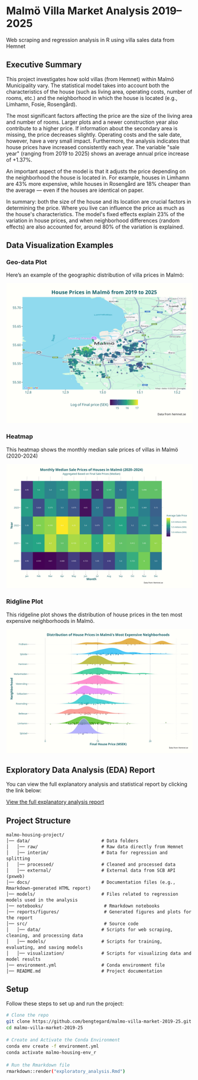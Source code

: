 # Malmö Villa Market Analysis 2019–2025
Web scraping and regression analysis in R using villa sales data from Hemnet

## Executive Summary
This project investigates how sold villas (from Hemnet) within Malmö Municipality vary. The statistical model takes into account both the characteristics of the house (such as living area, operating costs, number of rooms, etc.) and the neighborhood in which the house is located (e.g., Limhamn, Fosie, Rosengård).

The most significant factors affecting the price are the size of the living area and number of rooms. Larger plots and a newer construction year also contribute to a higher price. If information about the secondary area is missing, the price decreases slightly. Operating costs and the sale date, however, have a very small impact. Furthermore, the analysis indicates that house prices have increased consistently each year. The variable "sale year" (ranging from 2019 to 2025) shows an average annual price increase of +1.37%.

An important aspect of the model is that it adjusts the price depending on the neighborhood the house is located in. For example, houses in Limhamn are 43% more expensive, while houses in Rosengård are 18% cheaper than the average — even if the houses are identical on paper.

In summary: both the size of the house and its location are crucial factors in determining the price. Where you live can influence the price as much as the house's characteristics. The model's fixed effects explain 23% of the variation in house prices, and when neighborhood differences (random effects) are also accounted for, around 80% of the variation is explained.

## Data Visualization Examples

### Geo-data Plot

Here’s an example of the geographic distribution of villa prices in Malmö:

![Geo-data Plot](reports/figures/malmo_geodata.png)

### Heatmap

This heatmap shows the monthly median sale prices of villas in Malmö (2020-2024)

![Heatmap](reports/figures/heatmap_house_price_trends.png)

### Ridgline Plot

This ridgeline plot shows the distribution of house prices in the ten most expensive neighborhoods in Malmö.

![Ridgline Plot](reports/figures/top10_neighborhoods_distribution.png)

## Exploratory Data Analysis (EDA) Report
You can view the full explanatory analysis and statistical report by clicking the link below:

[View the full explanatory analysis report](https://github.com/Bengtegard/malmo-villa-market-2019-25/releases/download/v1.0/explanatory_analysis.html)


## Project Structure
```
malmo-housing-project/
│── data/                           # Data folders 
│   │── raw/                        # Raw data directly from Hemnet
│   │── interim/                    # Data for regression and splitting
│   │── processed/                  # Cleaned and processed data
│   │── external/                   # External data from SCB API (pxweb)
│── docs/                           # Documentation files (e.g., Rmarkdown-generated HTML report)
│── models/                         # Files related to regression models used in the analysis
│── notebooks/                       # Rmarkdown notebooks
│── reports/figures/                 # Generated figures and plots for the report
│── src/                             # Source code
│   │── data/                       # Scripts for web scraping, cleaning, and processing data
│   │── models/                     # Scripts for training, evaluating, and saving models
│   │── visualization/              # Scripts for visualizing data and model results
│── environment.yml                 # Conda environment file
│── README.md                       # Project documentation
```

## Setup

Follow these steps to set up and run the project:
   ```bash
   # Clone the repo
   git clone https://github.com/bengtegard/malmo-villa-market-2019-25.git
   cd malmo-villa-market-2019-25

   # Create and Activate the Conda Environment
   conda env create -f environment.yml
   conda activate malmo-housing-env_r

   # Run the Rmarkdown file
   rmarkdown::render("exploratory_analysis.Rmd")

